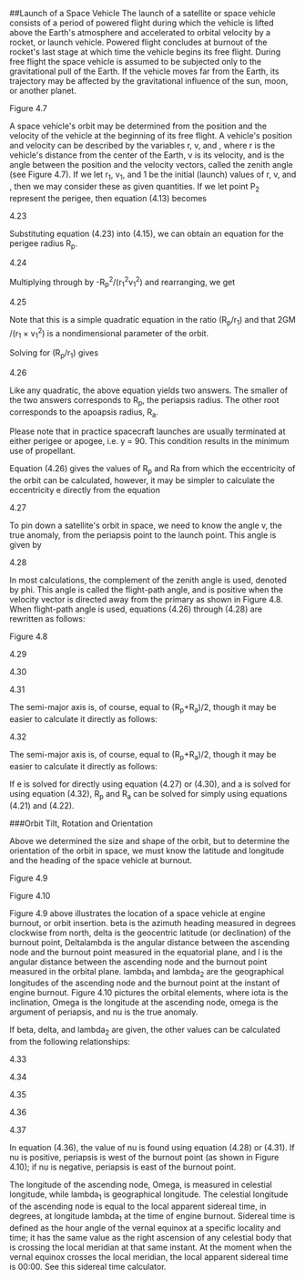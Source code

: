 ##Launch of a Space Vehicle
The launch of a satellite or space vehicle consists of a period of powered flight during which the vehicle is lifted above the Earth's atmosphere and accelerated to orbital velocity by a rocket, or launch vehicle. Powered flight concludes at burnout of the rocket's last stage at which time the vehicle begins its free flight. During free flight the space vehicle is assumed to be subjected only to the gravitational pull of the Earth. If the vehicle moves far from the Earth, its trajectory may be affected by the gravitational influence of the sun, moon, or another planet.

Figure 4.7

A space vehicle's orbit may be determined from the position and the velocity of the vehicle at the beginning of its free flight. A vehicle's position and velocity can be described by the variables r, v, and , where r is the vehicle's distance from the center of the Earth, v is its velocity, and  is the angle between the position and the velocity vectors, called the zenith angle (see Figure 4.7). If we let  r<sub>1</sub>, v<sub>1</sub>, and 1 be the initial (launch) values of  r, v, and , then we may consider these as given quantities. If we let point P<sub>2</sub> represent the perigee, then equation (4.13) becomes

4.23

Substituting equation (4.23) into (4.15), we can obtain an equation for the perigee radius R<sub>p</sub>.

4.24

Multiplying through by -R<sub>p</sub><sup>2</sup>/(r<sub>1</sub><sup>2</sup>v<sub>1</sub><sup>2</sup>) and rearranging, we get

4.25

Note that this is a simple quadratic equation in the ratio (R<sub>p</sub>/r<sub>1</sub>) and that 2GM /(r<sub>1</sub> × v<sub>1</sub><sup>2</sup>) is a nondimensional parameter of the orbit.

Solving for (R<sub>p</sub>/r<sub>1</sub>) gives

4.26

Like any quadratic, the above equation yields two answers. The smaller of the two answers corresponds to R<sub>p</sub>, the periapsis radius. The other root corresponds to the apoapsis radius, R<sub>a</sub>.

Please note that in practice spacecraft launches are usually terminated at either perigee or apogee, i.e. y = 90. This condition results in the minimum use of propellant.

Equation (4.26) gives the values of R<sub>p</sub> and Ra from which the eccentricity of the orbit can be calculated, however, it may be simpler to calculate the eccentricity e directly from the equation

4.27

To pin down a satellite's orbit in space, we need to know the angle v, the true anomaly, from the periapsis point to the launch point. This angle is given by

4.28

In most calculations, the complement of the zenith angle is used, denoted by phi. This angle is called the flight-path angle, and is positive when the velocity vector is directed away from the primary as shown in Figure 4.8. When flight-path angle is used, equations (4.26) through (4.28) are rewritten as follows:

Figure 4.8

4.29

4.30

4.31

The semi-major axis is, of course, equal to (R<sub>p</sub>+R<sub>a</sub>)/2, though it may be easier to calculate it directly as follows:

4.32

The semi-major axis is, of course, equal to (R<sub>p</sub>+R<sub>a</sub>)/2, though it may be easier to calculate it directly as follows:

If e is solved for directly using equation (4.27) or (4.30), and a is solved for using equation (4.32), R<sub>p</sub> and R<sub>a</sub> can be solved for simply using equations (4.21) and (4.22).

###Orbit Tilt, Rotation and Orientation

Above we determined the size and shape of the orbit, but to determine the orientation of the orbit in space, we must know the latitude and longitude and the heading of the space vehicle at burnout.

Figure 4.9

Figure 4.10

Figure 4.9 above illustrates the location of a space vehicle at engine burnout, or orbit insertion. beta is the azimuth heading measured in degrees clockwise from north, delta is the geocentric latitude (or declination) of the burnout point, Deltalambda is the angular distance between the ascending node and the burnout point measured in the equatorial plane, and l is the angular distance between the ascending node and the burnout point measured in the orbital plane. lambda<sub>1</sub> and lambda<sub>2</sub> are the geographical longitudes of the ascending node and the burnout point at the instant of engine burnout. Figure 4.10 pictures the orbital elements, where iota is the inclination, Omega is the longitude at the ascending node, omega is the argument of periapsis, and nu is the true anomaly.

If beta, delta, and lambda<sub>2</sub> are given, the other values can be calculated from the following relationships:

4.33

4.34

4.35

4.36

4.37

In equation (4.36), the value of nu is found using equation (4.28) or (4.31). If nu is positive, periapsis is west of the burnout point (as shown in Figure 4.10); if nu is negative, periapsis is east of the burnout point.

The longitude of the ascending node, Omega, is measured in celestial longitude, while lambda<sub>1</sub> is geographical longitude. The celestial longitude of the ascending node is equal to the local apparent sidereal time, in degrees, at longitude lambda<sub>1</sub> at the time of engine burnout. Sidereal time is defined as the hour angle of the vernal equinox at a specific locality and time; it has the same value as the right ascension of any celestial body that is crossing the local meridian at that same instant. At the moment when the vernal equinox crosses the local meridian, the local apparent sidereal time is 00:00. See this sidereal time calculator.
